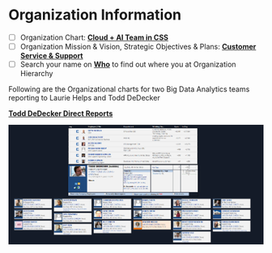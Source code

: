 # Organization Information
- [ ]   Organization Chart:  [**Cloud + AI Team in CSS**](https://microsoft.sharepoint.com/teams/CA)
- [ ]   Organization Mission & Vision, Strategic Objectives & Plans:  [**Customer Service & Support**](https://microsoft.sharepoint.com/teams/CSS/SitePages/About-CSS.aspx)
- [ ]   Search your name on [**Who**](http://who) to find out where you at Organization Hierarchy

Following are the Organizational charts for two Big Data Analytics teams reporting to Laurie Helps and Todd DeDecker

**[Todd DeDecker Direct Reports](http://who/is/toddde)**

![Todd-Org.png](/.attachments/Todd-Org-47e43c7e-1587-4ad5-b7de-dd671e1688fc.png)

